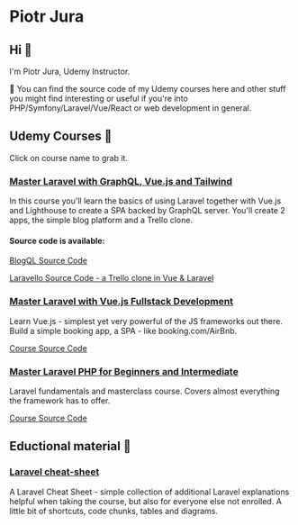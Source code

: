 # Piotr Jura

## Hi 👋

I'm Piotr Jura, Udemy Instructor.

🔭 You can find the source code of my Udemy courses here and other stuff you might find interesting or useful if you're into PHP/Symfony/Laravel/Vue/React or web development in general.

## Udemy Courses :school:

Click on course name to grab it.

### [Master Laravel with GraphQL, Vue.js and Tailwind](https://www.udemy.com/course/master-laravel-with-graphql-vuejs-and-tailwind/?referralCode=CE3B5297B3614EFA884A)

In this course you'll learn the basics of using Laravel together with Vue.js and Lighthouse to create a SPA backed by GraphQL server.
You'll create 2 apps, the simple blog platform and a Trello clone.

#### Source code is available:

[BlogQL Source Code](https://github.com/piotr-jura-udemy/laravel-graphql-vue-tailwind-course)

[Laravello Source Code - a Trello clone in Vue & Laravel](https://github.com/piotr-jura-udemy/laravel-graphql-course-trello-clone)

### [Master Laravel with Vue.js Fullstack Development](https://www.udemy.com/course/master-laravel-6-with-vuejs-fullstack-development/?couponCode=GITHUB)

Learn Vue.js - simplest yet very powerful of the JS frameworks out there. Build a simple booking app, a SPA - like booking.com/AirBnb.

[Course Source Code](https://github.com/piotr-jura-udemy/laravel-vue-spa-course)

### [Master Laravel PHP for Beginners and Intermediate](https://www.udemy.com/course/laravel-beginner-fundamentals/?couponCode=GITHUB)

Laravel fundamentals and masterclass course. Covers almost everything the framework has to offer.

[Course Source Code](https://github.com/piotr-jura-udemy/laravel-course)

## Eductional material :green_book:

### [Laravel cheat-sheet](https://github.com/piotr-jura-udemy/laravel-cheat-sheet)

A Laravel Cheat Sheet - simple collection of additional Laravel explanations helpful when taking the course, but also for everyone else not enrolled. A little bit of shortcuts, code chunks, tables and diagrams.
